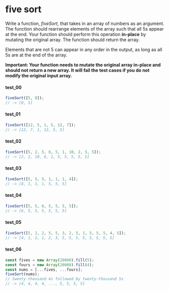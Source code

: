 # five sort

Write a function, _fiveSort_, that takes in an array of numbers as an argument. The function should
rearrange elements of the array such that all 5s appear at the end. Your function should perform
this operation **in-place** by mutating the original array. The function should return the array.

Elements that are not 5 can appear in any order in the output, as long as all 5s are at the end of
the array.

**Important: Your function needs to mutate the original array in-place and should not return a new
array. It will fail the test cases if you do not modify the original input array.**

#### test_00

```js
fiveSort([5, 0]);
// -> [0, 5]
```

#### test_01

```js
fiveSort([12, 5, 1, 5, 12, 7]);
// -> [12, 7, 1, 12, 5, 5]
```

#### test_02

```js
fiveSort([5, 2, 5, 6, 5, 1, 10, 2, 5, 5]);
// -> [2, 2, 10, 6, 1, 5, 5, 5, 5, 5]
```

#### test_03

```js
fiveSort([5, 5, 5, 1, 1, 1, 4]);
// -> [4, 1, 1, 1, 5, 5, 5]
```

#### test_04

```js
fiveSort([5, 5, 6, 5, 5, 5, 5]);
// -> [6, 5, 5, 5, 5, 5, 5]
```

#### test_05

```js
fiveSort([5, 1, 2, 5, 5, 3, 2, 5, 1, 5, 5, 5, 4, 5]);
// -> [4, 1, 2, 1, 2, 3, 5, 5, 5, 5, 5, 5, 5, 5]
```

#### test_06

```js
const fives = new Array(20000).fill(5);
const fours = new Array(20000).fill(4);
const nums = [...fives, ...fours];
fiveSort(nums);
// twenty-thousand 4s followed by twenty-thousand 5s
// -> [4, 4, 4, 4, ..., 5, 5, 5, 5]
```
